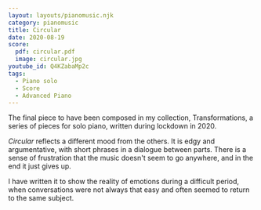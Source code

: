 ```yaml
---
layout: layouts/pianomusic.njk
category: pianomusic
title: Circular
date: 2020-08-19
score:
  pdf: circular.pdf
  image: circular.jpg
youtube_id: Q4KZabaMp2c
tags:
  - Piano solo
  - Score
  - Advanced Piano
---
```


The final piece to have been composed in my collection, Transformations, a series of pieces for solo piano, written during lockdown in 2020.

*Circular* reflects a different mood from the others. It is edgy and argumentative, with short phrases in a dialogue between parts. There is a sense of frustration that the music doesn't seem to go anywhere, and in the end it just gives up.

I have written it to show the reality of emotions during a difficult period, when conversations were not always that easy and often seemed to return to the same subject.
